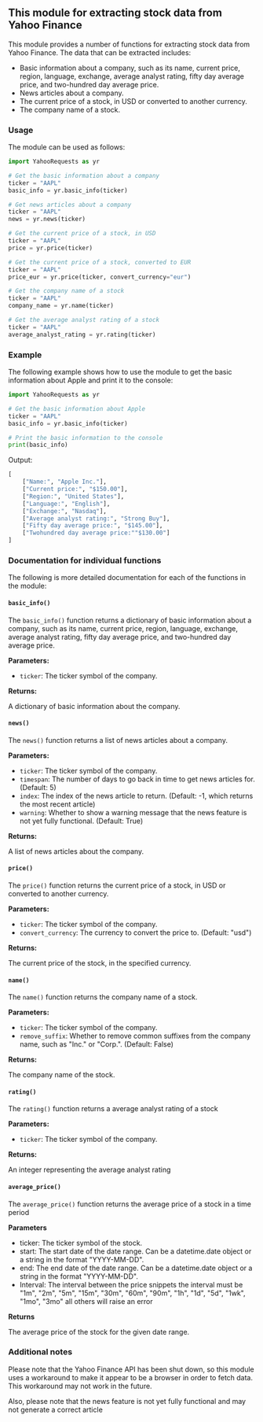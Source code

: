 ## This module for extracting stock data from Yahoo Finance

This module provides a number of functions for extracting stock data from Yahoo Finance. The data that can be extracted includes:

* Basic information about a company, such as its name, current price, region, language, exchange, average analyst rating, fifty day average price, and two-hundred day average price.
* News articles about a company.
* The current price of a stock, in USD or converted to another currency.
* The company name of a stock.

### Usage

The module can be used as follows:

```python
import YahooRequests as yr

# Get the basic information about a company
ticker = "AAPL"
basic_info = yr.basic_info(ticker)

# Get news articles about a company
ticker = "AAPL"
news = yr.news(ticker)

# Get the current price of a stock, in USD
ticker = "AAPL"
price = yr.price(ticker)

# Get the current price of a stock, converted to EUR
ticker = "AAPL"
price_eur = yr.price(ticker, convert_currency="eur")

# Get the company name of a stock
ticker = "AAPL"
company_name = yr.name(ticker)

# Get the average analyst rating of a stock
ticker = "AAPL"
average_analyst_rating = yr.rating(ticker)
```

### Example

The following example shows how to use the module to get the basic information about Apple and print it to the console:


```python
import YahooRequests as yr

# Get the basic information about Apple
ticker = "AAPL"
basic_info = yr.basic_info(ticker)

# Print the basic information to the console
print(basic_info)
```
Output:
```python
[
    ["Name:", "Apple Inc."],
    ["Current price:", "$150.00"],
    ["Region:", "United States"],
    ["Language:", "English"],
    ["Exchange:", "Nasdaq"],
    ["Average analyst rating:", "Strong Buy"],
    ["Fifty day average price:", "$145.00"],
    ["Twohundred day average price:""$130.00"]
]
```


### Documentation for individual functions

The following is more detailed documentation for each of the functions in the module:

#### `basic_info()`

The `basic_info()` function returns a dictionary of basic information about a company, such as its name, current price, region, language, exchange, average analyst rating, fifty day average price, and two-hundred day average price.

**Parameters:**

* `ticker`: The ticker symbol of the company.

**Returns:**

A dictionary of basic information about the company.

#### `news()`

The `news()` function returns a list of news articles about a company.

**Parameters:**

* `ticker`: The ticker symbol of the company.
* `timespan`: The number of days to go back in time to get news articles for. (Default: 5)
* `index`: The index of the news article to return. (Default: -1, which returns the most recent article)
* `warning`: Whether to show a warning message that the news feature is not yet fully functional. (Default: True)

**Returns:**

A list of news articles about the company.

#### `price()`

The `price()` function returns the current price of a stock, in USD or converted to another currency.

**Parameters:**

* `ticker`: The ticker symbol of the company.
* `convert_currency`: The currency to convert the price to. (Default: "usd")

**Returns:**

The current price of the stock, in the specified currency.

#### `name()`

The `name()` function returns the company name of a stock.

**Parameters:**

* `ticker`: The ticker symbol of the company.
* `remove_suffix`: Whether to remove common suffixes from the company name, such as "Inc." or "Corp.". (Default: False)

**Returns:**

The company name of the stock.

#### `rating()`

The `rating()` function returns a average analyst rating of a stock

**Parameters:**

* `ticker`: The ticker symbol of the company.

**Returns:**

An integer representing the average analyst rating

#### `average_price()`

The `average_price()` function returns the average price of a stock in a time period

**Parameters**

* ticker: The ticker symbol of the stock.
* start: The start date of the date range. Can be a datetime.date object or a string in the format "YYYY-MM-DD".
* end: The end date of the date range. Can be a datetime.date object or a string in the format "YYYY-MM-DD".
* Interval: The interval between the price snippets the interval must be "1m", "2m", "5m", "15m", "30m", "60m", "90m", "1h", "1d", "5d", "1wk", "1mo", "3mo" all others will raise an error

**Returns**

The average price of the stock for the given date range.

### Additional notes

Please note that the Yahoo Finance API has been shut down, so this module uses a workaround to make it appear to be a browser in order to fetch data. This workaround may not work in the future.

Also, please note that the news feature is not yet fully functional and may not generate a correct article